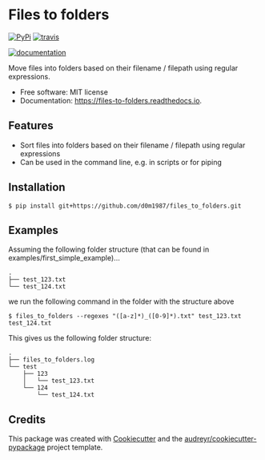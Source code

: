 # Files to folders

<p>
  <a href="https://pypi.python.org/pypi/files_to_folders"><img src="https://img.shields.io/pypi/v/files_to_folders.svg" alt="PyPi"></a>
  <a href="https://travis-ci.com/d0m1987/files_to_folders"><img src="https://img.shields.io/travis/d0m1987/files_to_folders.svg" alt="travis"></a>
</p>
<p align="left">
  <a href="https://files-to-folders.readthedocs.io/en/latest/?version=latest"><img src="https://readthedocs.org/projects/files-to-folders/badge/?version=latest" alt="documentation"></a>
</p>

Move files into folders based on their filename / filepath using regular expressions.


* Free software: MIT license
* Documentation: https://files-to-folders.readthedocs.io.


Features
--------

* Sort files into folders based on their filename / filepath using regular expressions
* Can be used in the command line, e.g. in scripts or for piping

Installation
------------

```console
$ pip install git+https://github.com/d0m1987/files_to_folders.git
```

Examples
--------

Assuming the following folder structure (that can be found in examples/first_simple_example)...
```console
.
├── test_123.txt
└── test_124.txt
```

we run the following command in the folder with the structure above
```console
$ files_to_folders --regexes "([a-z]*)_([0-9]*).txt" test_123.txt test_124.txt
```

This gives us the following folder structure:
```console
.
├── files_to_folders.log
└── test
    ├── 123
    │   └── test_123.txt
    └── 124
        └── test_124.txt
```

Credits
-------

This package was created with [Cookiecutter](https://github.com/audreyr/cookiecutter) and the [audreyr/cookiecutter-pypackage](https://github.com/audreyr/cookiecutter-pypackage) project template.



